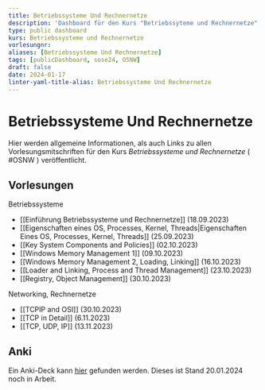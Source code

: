 ```yaml
---
title: Betriebssysteme Und Rechnernetze
description: 'Dashboard für den Kurs "Betriebssyteme und Rechnernetze".'
type: public dashboard
kurs: Betriebssysteme und Rechnernetze
vorlesungnr: 
aliases: [Betriebssysteme Und Rechnernetze]
tags: [publicDashboard, sose24, OSNW]
draft: false
date: 2024-01-17
linter-yaml-title-alias: Betriebssysteme Und Rechnernetze
---
```


# Betriebssysteme Und Rechnernetze

Hier werden allgemeine Informationen, als auch Links zu allen Vorlesungsmitschriften für den Kurs *Betriebssysteme und Rechnernetze* ( #OSNW ) veröffentlicht. 

## Vorlesungen

Betriebssysteme

- [[Einführung Betriebssysteme und Rechnernetze]] (18.09.2023)
- [[Eigenschaften eines OS, Processes, Kernel, Threads|Eigenschaften Eines OS, Processes, Kernel, Threads]] (25.09.2023)
- [[Key System Components and Policies]] (02.10.2023)
- [[Windows Memory Management 1]] (09.10.2023)
- [[Windows Memory Management 2, Loading, Linking]] (16.10.2023)
- [[Loader and Linking, Process and Thread Management]] (23.10.2023)
- [[Registry, Object Management]] (30.10.2023)

Networking, Rechnernetze

- [[TCPIP and OSI]] (30.10.2023)
- [[TCP in Detail]] (6.11.2023)
- [[TCP, UDP, IP]] (13.11.2023)

## Anki

Ein Anki-Deck kann [hier](https://mega.nz/file/uYkRlYBY#-Yyuasv-GNAbN78JSBugNQnwuNr3T8mGi2BeGYQZA5k) gefunden werden. Dieses ist Stand 20.01.2024 noch in Arbeit.

